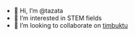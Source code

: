 - 👋 Hi, I’m @tazata
- 👀 I’m interested in STEM fields
- 💞️ I’m looking to collaborate on [timbuktu](https://github.com/tazata/timbuktu)

<!---
tazata/tazata is a ✨ special ✨ repository because its `README.md` (this file) appears on your GitHub profile.
You can click the Preview link to take a look at your changes.
--->
